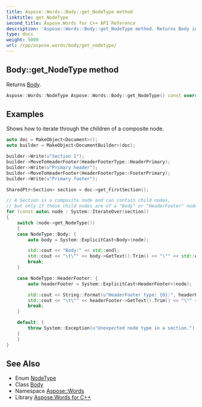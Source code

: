 ```yaml
---
title: Aspose::Words::Body::get_NodeType method
linktitle: get_NodeType
second_title: Aspose.Words for C++ API Reference
description: 'Aspose::Words::Body::get_NodeType method. Returns Body in C++.'
type: docs
weight: 5000
url: /cpp/aspose.words/body/get_nodetype/
---
```

## Body::get_NodeType method


Returns [Body](../../nodetype/).

```cpp
Aspose::Words::NodeType Aspose::Words::Body::get_NodeType() const override
```


## Examples



Shows how to iterate through the children of a composite node. 
```cpp
auto doc = MakeObject<Document>();
auto builder = MakeObject<DocumentBuilder>(doc);

builder->Write(u"Section 1");
builder->MoveToHeaderFooter(HeaderFooterType::HeaderPrimary);
builder->Write(u"Primary header");
builder->MoveToHeaderFooter(HeaderFooterType::FooterPrimary);
builder->Write(u"Primary footer");

SharedPtr<Section> section = doc->get_FirstSection();

// A Section is a composite node and can contain child nodes,
// but only if those child nodes are of a "Body" or "HeaderFooter" node type.
for (const auto& node : System::IterateOver(section))
{
    switch (node->get_NodeType())
    {
    case NodeType::Body: {
        auto body = System::ExplicitCast<Body>(node);

        std::cout << "Body:" << std::endl;
        std::cout << "\t\"" << body->GetText().Trim() << "\"" << std::endl;
        break;
    }

    case NodeType::HeaderFooter: {
        auto headerFooter = System::ExplicitCast<HeaderFooter>(node);

        std::cout << String::Format(u"HeaderFooter type: {0}:", headerFooter->get_HeaderFooterType()) << std::endl;
        std::cout << "\t\"" << headerFooter->GetText().Trim() << "\"" << std::endl;
        break;
    }

    default: {
        throw System::Exception(u"Unexpected node type in a section.");
    }
    }
}
```

## See Also

* Enum [NodeType](../../nodetype/)
* Class [Body](../)
* Namespace [Aspose::Words](../../)
* Library [Aspose.Words for C++](../../../)
